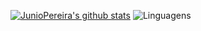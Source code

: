 [![JunioPereira's github stats](https://github-readme-stats.vercel.app/api?username=juniopereirab)](https://github.com/anuraghazra/github-readme-stats)
![Linguagens](https://github-readme-stats.vercel.app/api/top-langs/?username=juniopereirab&layout=compact)
<!--
**juniopereirab/juniopereirab** is a ✨ _special_ ✨ repository because its `README.md` (this file) appears on your GitHub profile.

Here are some ideas to get you started:

- 🔭 I’m currently working on ...
- 🌱 I’m currently learning ...
- 👯 I’m looking to collaborate on ...
- 🤔 I’m looking for help with ...
- 💬 Ask me about ...
- 📫 How to reach me: ...
- 😄 Pronouns: ...
- ⚡ Fun fact: ...
-->
